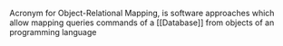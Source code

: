 Acronym for Object-Relational Mapping, is software approaches which allow mapping queries commands of a [[Database]] from objects of an programming language